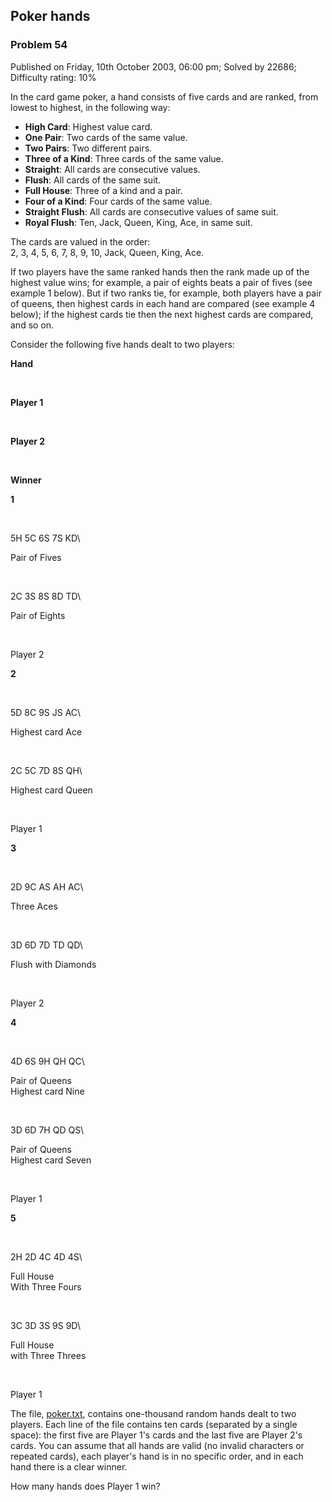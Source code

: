 Poker hands
-----------

### Problem 54

Published on Friday, 10th October 2003, 06:00 pm; Solved by 22686;
Difficulty rating: 10%

In the card game poker, a hand consists of five cards and are ranked,
from lowest to highest, in the following way:

-   **High Card**: Highest value card.
-   **One Pair**: Two cards of the same value.
-   **Two Pairs**: Two different pairs.
-   **Three of a Kind**: Three cards of the same value.
-   **Straight**: All cards are consecutive values.
-   **Flush**: All cards of the same suit.
-   **Full House**: Three of a kind and a pair.
-   **Four of a Kind**: Four cards of the same value.
-   **Straight Flush**: All cards are consecutive values of same suit.
-   **Royal Flush**: Ten, Jack, Queen, King, Ace, in same suit.

The cards are valued in the order:\
2, 3, 4, 5, 6, 7, 8, 9, 10, Jack, Queen, King, Ace.

If two players have the same ranked hands then the rank made up of the
highest value wins; for example, a pair of eights beats a pair of fives
(see example 1 below). But if two ranks tie, for example, both players
have a pair of queens, then highest cards in each hand are compared (see
example 4 below); if the highest cards tie then the next highest cards
are compared, and so on.

Consider the following five hands dealt to two players:

**Hand**

 

**Player 1**

 

**Player 2**

 

**Winner**

**1**

 

5H 5C 6S 7S KD\

Pair of Fives

 

2C 3S 8S 8D TD\

Pair of Eights

 

Player 2

**2**

 

5D 8C 9S JS AC\

Highest card Ace

 

2C 5C 7D 8S QH\

Highest card Queen

 

Player 1

**3**

 

2D 9C AS AH AC\

Three Aces

 

3D 6D 7D TD QD\

Flush with Diamonds

 

Player 2

**4**

 

4D 6S 9H QH QC\

Pair of Queens\
Highest card Nine

 

3D 6D 7H QD QS\

Pair of Queens\
Highest card Seven

 

Player 1

**5**

 

2H 2D 4C 4D 4S\

Full House\
With Three Fours

 

3C 3D 3S 9S 9D\

Full House\
with Three Threes

 

Player 1

The file, [poker.txt](project/resources/p054_poker.txt), contains
one-thousand random hands dealt to two players. Each line of the file
contains ten cards (separated by a single space): the first five are
Player 1's cards and the last five are Player 2's cards. You can assume
that all hands are valid (no invalid characters or repeated cards), each
player's hand is in no specific order, and in each hand there is a clear
winner.

How many hands does Player 1 win?
